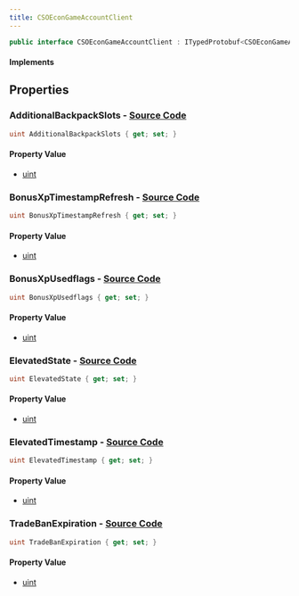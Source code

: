 ```yaml
---
title: CSOEconGameAccountClient
---
```


```csharp
public interface CSOEconGameAccountClient : ITypedProtobuf<CSOEconGameAccountClient>, INativeHandle
```

#### Implements

## Properties

### **AdditionalBackpackSlots** - [Source Code](https://github.com/swiftly-solution/swiftlys2/blob/main/managed/src/SwiftlyS2.Generated/Protobufs/Interfaces/CSOEconGameAccountClient.cs#L13)

```csharp
uint AdditionalBackpackSlots { get; set; }
```

#### Property Value

- [uint](https://learn.microsoft.com/dotnet/api/system.uint32)

### **BonusXpTimestampRefresh** - [Source Code](https://github.com/swiftly-solution/swiftlys2/blob/main/managed/src/SwiftlyS2.Generated/Protobufs/Interfaces/CSOEconGameAccountClient.cs#L19)

```csharp
uint BonusXpTimestampRefresh { get; set; }
```

#### Property Value

- [uint](https://learn.microsoft.com/dotnet/api/system.uint32)

### **BonusXpUsedflags** - [Source Code](https://github.com/swiftly-solution/swiftlys2/blob/main/managed/src/SwiftlyS2.Generated/Protobufs/Interfaces/CSOEconGameAccountClient.cs#L22)

```csharp
uint BonusXpUsedflags { get; set; }
```

#### Property Value

- [uint](https://learn.microsoft.com/dotnet/api/system.uint32)

### **ElevatedState** - [Source Code](https://github.com/swiftly-solution/swiftlys2/blob/main/managed/src/SwiftlyS2.Generated/Protobufs/Interfaces/CSOEconGameAccountClient.cs#L25)

```csharp
uint ElevatedState { get; set; }
```

#### Property Value

- [uint](https://learn.microsoft.com/dotnet/api/system.uint32)

### **ElevatedTimestamp** - [Source Code](https://github.com/swiftly-solution/swiftlys2/blob/main/managed/src/SwiftlyS2.Generated/Protobufs/Interfaces/CSOEconGameAccountClient.cs#L28)

```csharp
uint ElevatedTimestamp { get; set; }
```

#### Property Value

- [uint](https://learn.microsoft.com/dotnet/api/system.uint32)

### **TradeBanExpiration** - [Source Code](https://github.com/swiftly-solution/swiftlys2/blob/main/managed/src/SwiftlyS2.Generated/Protobufs/Interfaces/CSOEconGameAccountClient.cs#L16)

```csharp
uint TradeBanExpiration { get; set; }
```

#### Property Value

- [uint](https://learn.microsoft.com/dotnet/api/system.uint32)

